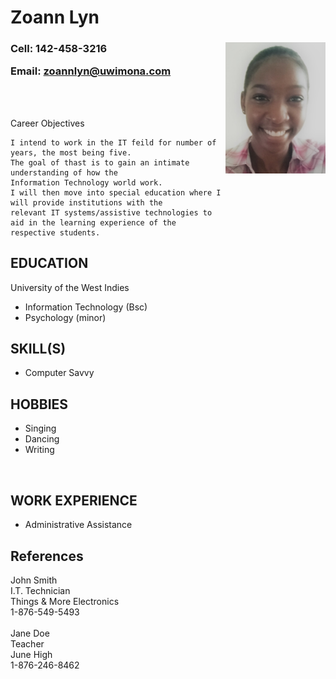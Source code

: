 <!DOCTYPE html>
<link rel="stylesheet" href="css/css.css">
<h1 class="fs" class="hr" > Zoann Lyn</h1>
<h3> Cell: 142-458-3216
<img src=https://github.com/7771/webdevproject/blob/master/picofme.jpg alt= "picture of me" width="160" height="210"
 align="right" class="rimage90" >

Email: <a href="zoannlyn@uwimona.com">zoannlyn@uwimona.com<a></h3>

<br>
<br> 
<p>
Career Objectives

    I intend to work in the IT feild for number of years, the most being five. 
    The goal of thast is to gain an intimate understanding of how the 
    Information Technology world work. 
    I will then move into special education where I will provide institutions with the
    relevant IT systems/assistive technologies to aid in the learning experience of the 
    respective students. 

</p>

<div class="vl">
<h2 >
EDUCATION
</h2>

University of the West Indies
<ul>
	<li>Information Technology (Bsc)</li>
	<li>Psychology (minor)</li>
</ul>

<h2>
SKILL(S)
</h2>
<ul>
	<li>Computer Savvy</li>
</ul>

<h2>
HOBBIES
</h2>
<ul>
	<li>Singing</li>
	<li>Dancing</li>
	<li>Writing</li>
	</ul>
	<br>
<h2>
WORK EXPERIENCE
</h2>
<ul>
	<li>Administrative Assistance</li>
	</ul>

<h2>
References
</h2>

John Smith<br>
I.T. Technician<br>
Things & More Electronics<br>
1-876-549-5493<br>
<br>
Jane Doe<br>
Teacher<br>
June High<br>
1-876-246-8462<br>
</div>
</html>
